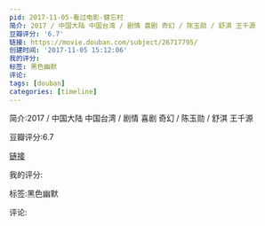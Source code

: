 ```yaml
---
pid: 2017-11-05-看过电影-健忘村
简介: 2017 / 中国大陆 中国台湾 / 剧情 喜剧 奇幻 / 陈玉勋 / 舒淇 王千源
豆瓣评分: '6.7'
链接: https://movie.douban.com/subject/26717795/
创建时间: '2017-11-05 15:12:06'
我的评分:
标签: 黑色幽默
评论:
tags: [douban]
categories: [timeline]
---
```

简介:2017 / 中国大陆 中国台湾 / 剧情 喜剧 奇幻 / 陈玉勋 / 舒淇 王千源

豆瓣评分:6.7

[链接](https://movie.douban.com/subject/26717795/)

我的评分:

标签:黑色幽默

评论:


